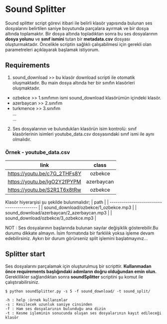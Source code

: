 # Sound Splitter

Sound splitter script görevi itibari ile belirli klasör yapısında bulunan ses dosyalarını belirtilen saniye boyutunda parçalara ayırmak ve 
bir dosya altında toplamaktır. Bir dosya altında topladıktan sonra bu ses dosyalarının **dosya yolunu** ve **sınıf ismini** tutan bir
**metadata.csv** dosyası oluşturmaktadır. Öncelikle scriptin sağlıklı çalışabilmesi için gerekli olan parametreleri açıklayarak başlamak istiyorum.  
  
## Requirements

1. sound_download >> bu klasör download scripti ile otomatik oluşmaktadır. Bu main dosya altında her bir sınıfın klasörleri oluşmaktadır. 
* ozbekce >> 1.sınıfımın ismi sound_download klasörümün içindeki klasör.
* azerbaycan >> 2.sınıfım 
* turkmence >> 3.sınıfım  
...  
...  
2. Ses dosyalarının ve bulundukları klasörün isim kontrolü:
sınıf klasörlerinin isimleri youtube_data.csv dosyasındaki sınıf ismi ile aynı olmalıdır.

### Örnek - youtube_data.csv
| link                         | class      |
| ---------------------------- |:----------:|
| https://youtu.be/c7G_2THFs8Y | ozbekce    |
| https://youtu.be/IgO2Y2fPYPM | azerbaycan |
| https://youtu.be/S2R1T6x8tRw | ozbekce    |

Klasör hiyerarşisi şu şekilde bulunmalıdır;
| path                                       |
| ------------------------------------------ |
| sound_download/ozbekce/1_ozbekce.mp3       |
| sound_download/azerbaycan/2_azerbaycan.mp3 |
| sound_download/ozbekce/3_ozbekce.mp3       |

NOT : Ses dosyalarının başlarında bulunan sayılar değişiklik gösterebilir.Bu durumu dikkate almayın.
İsim formatında bir farklılık yoksa işleme devam edebilirsiniz. Aykırı bir durum görürseniz split işlemini başlatmayınız...

## Splitter start
Ses dosyalarını parçalamak için oluşturulmuş bir scripttir. **Kullanmadan önce requirements başlığındaki adımların
doğru olduğundan emin olun.** Gereklilikler sağlandıktan sonra **soundSplitter** scriptini şu komut ile çalıştırabilirsiniz.

``` 
$ python soundSplitter.py -s 5 -f sound_download/ -t sound_split/

-h : help :örnek kullanımlar
-s : Kesilecek uzunluk saniye cinsinden
-f : Ham ses dosyalarının bulunduğu ana dizin 
-t : Kesme işleminin sonucunda oluşan ses dosyalarının kayıt edileceği klasör

```